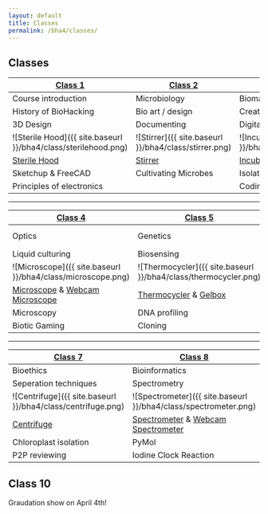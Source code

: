 ```yaml
---
layout: default
title: Classes
permalink: /bha4/classes/
---
```


## Classes

| [Class 1](/bha4/class/1) | [Class 2](/bha4/class/2) | [Class 3](/bha4/class/3) |
| ------------- |---------------| ------|
| Course introduction | Microbiology | Biomaterials |
| History of BioHacking | Bio art / design | Creative Bio Equipment |
| 3D Design | Documenting | Digital Electronics |
| ![Sterile Hood]({{ site.baseurl }}/bha4/class/sterilehood.png)|![Stirrer]({{ site.baseurl }}/bha4/class/stirrer.png)|![Incubator]({{ site.baseurl }}/bha4/class/incubator.png)|
| [Sterile Hood](https://github.com/BioHackAcademy/BHA_SterileHood) | [Stirrer](https://github.com/BioHackAcademy/BHA_Stirrer) | [Incubator](https://github.com/BioHackAcademy/BHA_Incubator) |
| Sketchup & FreeCAD | Cultivating Microbes | Isolation of Microbes |
| Principles of electronics | | Coding Arduino |

* * *

| [Class 4](/bha4/class/4) | [Class 5](/bha4/class/5) | [Class 6](/bha4/class/6) |
| ------------- |---------------| ------|
| Optics | Genetics | Midterm presentations |
| Liquid culturing | Biosensing |  |
| ![Microscope]({{ site.baseurl }}/bha4/class/microscope.png)|![Thermocycler]({{ site.baseurl }}/bha4/class/thermocycler.png)||
| [Microscope](https://github.com/BioHackAcademy/BHA_Microscope) & [Webcam Microscope](https://github.com/BioHackAcademy/BHA_Webcam_Microscope) | [Thermocycler](https://github.com/BioHackAcademy/BHA_Thermocycler) & [Gelbox](https://github.com/BioHackAcademy/BHA_GelBox) | |
| Microscopy | DNA profiling | Open Lab |
| Biotic Gaming | Cloning |  |

* * *

| [Class 7](/bha4/class/7) | [Class 8](/bha4/class/8) | [Class 9](/bha4/class/9) |
| ------------- |---------------| ------|
| Bioethics | Bioinformatics | Guest speaker |
| Seperation techniques | Spectrometry | -|
| ![Centrifuge]({{ site.baseurl }}/bha4/class/centrifuge.png)|![Spectrometer]({{ site.baseurl }}/bha4/class/spectrometer.png)|![Syringe Pump]({{ site.baseurl }}/bha4/class/syringepump.png)|
| [Centrifuge](https://github.com/BioHackAcademy/BHA_Centrifuge) | [Spectrometer](https://github.com/BioHackAcademy/BHA_Spectrophotometer) & [Webcam Spectrometer](https://github.com/BioHackAcademy/BHA_Webcam_Spectrophotometer) | [Peristaltic Pump](https://github.com/BioHackAcademy/BHA_PeristalticPump), [Syringe Pump](https://github.com/BioHackAcademy/BHA_SyringePump) & [Photobioreactor](https://github.com/BioHackAcademy/BHA_Photobioreactor) |
| Chloroplast isolation | PyMol | Open Lab |
| P2P reviewing | Iodine Clock Reaction |  |

## Class 10

Graudation show on April 4th!